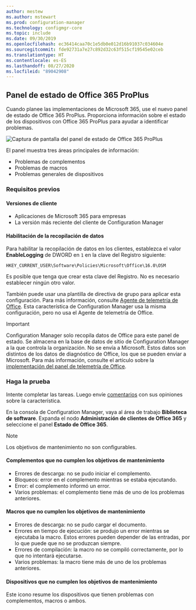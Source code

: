 ```yaml
---
author: mestew
ms.author: mstewart
ms.prod: configuration-manager
ms.technology: configmgr-core
ms.topic: include
ms.date: 09/30/2019
ms.openlocfilehash: ec36414caa70c1e5db0e012d16b91037c034604e
ms.sourcegitcommit: fde92731a7e27c892d32c63f515cf19545e02ceb
ms.translationtype: HT
ms.contentlocale: es-ES
ms.lasthandoff: 08/27/2020
ms.locfileid: "89042908"
---
```

## <a name="office-365-proplus-health-dashboard"></a><a name="bkmk_o365health"></a> Panel de estado de Office 365 ProPlus

<!--4488301-->

Cuando planee las implementaciones de Microsoft 365, use el nuevo panel de estado de Office 365 ProPlus. Proporciona información sobre el estado de los dispositivos con Office 365 ProPlus para ayudar a identificar problemas.

![Captura de pantalla del panel de estado de Office 365 ProPlus](../../media/4488301-o365-health.png)

El panel muestra tres áreas principales de información:

- Problemas de complementos
- Problemas de macros
- Problemas generales de dispositivos

### <a name="prerequisites"></a>Requisitos previos

#### <a name="client-versions"></a>Versiones de cliente

- Aplicaciones de Microsoft 365 para empresas
- La versión más reciente del cliente de Configuration Manager

#### <a name="enable-data-collection"></a>Habilitación de la recopilación de datos

Para habilitar la recopilación de datos en los clientes, establezca el valor **EnableLogging** de DWORD en `1` en la clave del Registro siguiente:

`HKEY_CURRENT_USER\Software\Policies\Microsoft\Office\16.0\OSM`

Es posible que tenga que crear esta clave del Registro. No es necesario establecer ningún otro valor.

También puede usar una plantilla de directiva de grupo para aplicar esta configuración. Para más información, consulte [Agente de telemetría de Office](/deployoffice/compat/deploy-telemetry-dashboard#office-telemetry-agent). Esta característica de Configuration Manager usa la misma configuración, pero no usa el Agente de telemetría de Office.

> [!IMPORTANT]
> Configuration Manager solo recopila datos de Office para este panel de estado. Se almacena en la base de datos de sitio de Configuration Manager a la que controla la organización. No se envía a Microsoft. Estos datos son distintos de los datos de diagnóstico de Office, los que se pueden enviar a Microsoft. Para más información, consulte el artículo sobre la [implementación del panel de telemetría de Office](/deployoffice/compat/deploy-telemetry-dashboard).

### <a name="try-it-out"></a>Haga la prueba

Intente completar las tareas. Luego envíe [comentarios](../../../../understand/find-help.md#product-feedback) con sus opiniones sobre la característica.

En la consola de Configuration Manager, vaya al área de trabajo **Biblioteca de software**. Expanda el nodo **Administración de clientes de Office 365** y seleccione el panel **Estado de Office 365**.

> [!NOTE]
> Los objetivos de mantenimiento no son configurables.

#### <a name="add-ins-not-meeting-health-goals"></a>Complementos que no cumplen los objetivos de mantenimiento

- Errores de descarga: no se pudo iniciar el complemento.
- Bloqueos: error en el complemento mientras se estaba ejecutando.
- Error: el complemento informó un error.
- Varios problemas: el complemento tiene más de uno de los problemas anteriores.

#### <a name="macros-not-meeting-health-goals"></a>Macros que no cumplen los objetivos de mantenimiento

- Errores de descarga: no se pudo cargar el documento.
- Errores en tiempo de ejecución: se produjo un error mientras se ejecutaba la macro. Estos errores pueden depender de las entradas, por lo que puede que no se produzcan siempre.
- Errores de compilación: la macro no se compiló correctamente, por lo que no intentará ejecutarse.
- Varios problemas: la macro tiene más de uno de los problemas anteriores.

#### <a name="devices-not-meeting-health-goals"></a>Dispositivos que no cumplen los objetivos de mantenimiento

Este icono resume los dispositivos que tienen problemas con complementos, macros o ambos.